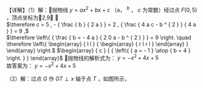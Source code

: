 【详解】（1）解：抛物线 $y = a x ^ { 2 } + b x + c$ （a， $^ { b }$ ， $c$ 为常数）经过点 $F \big ( 0 , 5 \big )$ ，顶点坐标为2,9 ，  
$\therefore c = 5 , - { \frac { b } { 2 a } } = 2 , { \frac { 4 a c - b ^ { 2 } } { 4 a } } = 9 ,$   
$\therefore \left\{ { \frac { b = - 4 a } { 2 0 a - b ^ { 2 } } } = 9 \right. \quad \therefore \left\{ \begin{array} { l l } { \begin{array} { r l r l } \end{array} } \end{array}  \right.$ $\begin{array} { c } { { \left\{ { a = - 1 } \atop { b = 4 } \right. } }  \end{array}$ 抛物线的解析式为： $y = - x ^ { 2 } + 4 x + 5$   
故答案为： $y = - x ^ { 2 } + 4 x + 5$

（2）解：过点 $G$ 作 $G T \perp x$ 轴于点 $T$ ，如图所示，
